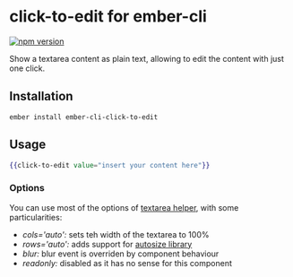 # click-to-edit for ember-cli
[![npm version](https://badge.fury.io/js/ember-cli-click-to-edit.svg)](https://badge.fury.io/js/ember-cli-click-to-edit)

Show a textarea content as plain text, allowing to edit the content with just one click.

## Installation

```
ember install ember-cli-click-to-edit
```

## Usage

```hbs
{{click-to-edit value="insert your content here"}}
```

### Options

You can use most of the options of [textarea helper](http://emberjs.com/api/classes/Ember.Templates.helpers.html#method_textarea), with some particularities:

* *cols='auto':* sets teh width of the textarea to 100%
* *rows='auto':* adds support for [autosize library](https://github.com/jackmoore/autosize)
* *blur:* blur event is overriden by component behaviour
* *readonly:* disabled as it has no sense for this component
